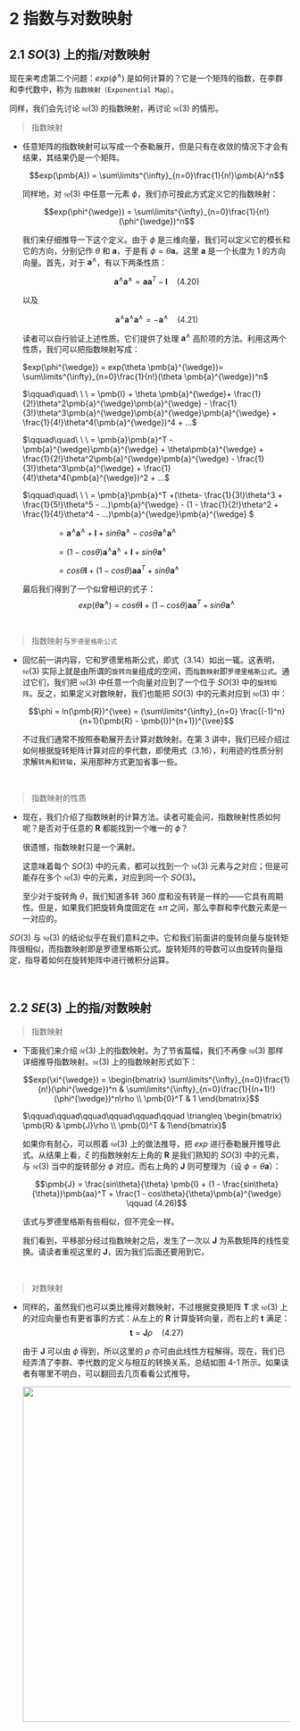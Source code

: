 &emsp;
# 2 指数与对数映射

## 2.1 $SO(3)$ 上的指/对数映射
现在来考虑第二个问题：$exp(ϕ^∧)$ 是如何计算的？它是一个矩阵的指数，在李群和李代数中，称为 `指数映射（Exponential Map）`。

同样，我们会先讨论 $\mathfrak{so}(3)$ 的指数映射，再讨论 $\mathfrak{se}(3)$ 的情形。

>指数映射
- 任意矩阵的指数映射可以写成一个泰勒展开，但是只有在收敛的情况下才会有结果，其结果仍是一个矩阵。

    $$exp(\pmb{A}) = \sum\limits^{\infty}_{n=0}\frac{1}{n!}\pmb{A}^n$$

    同样地，对 $\mathfrak{so}(3)$ 中任意一元素 $ϕ$，我们亦可按此方式定义它的指数映射：

    $$exp(\phi^{\wedge}) = \sum\limits^{\infty}_{n=0}\frac{1}{n!}(\phi^{\wedge})^n$$

    我们来仔细推导一下这个定义。由于 $ϕ$ 是三维向量，我们可以定义它的模长和它的方向，分别记作 $θ$ 和 $\pmb{a}$，于是有 $ϕ = θ\pmb{a}$。这里 $\pmb{a}$ 是一个长度为 $1$ 的方向向量。首先，对于 $\pmb{a}^∧$，有以下两条性质：

    $$\pmb{a}^∧\pmb{a}^∧ = \pmb{a}\pmb{a}^T - \pmb{I}\quad (4.20)$$

    以及

    $$\pmb{a}^∧\pmb{a}^∧\pmb{a}^∧ = -\pmb{a}^{\wedge}\quad (4.21)$$

    读者可以自行验证上述性质。它们提供了处理 $\pmb{a}^∧$ 高阶项的方法。利用这两个性质，我们可以把指数映射写成：


    $exp(\phi^{\wedge}) = exp(\theta \pmb{a}^{\wedge})= \sum\limits^{\infty}_{n=0}\frac{1}{n!}(\theta \pmb{a}^{\wedge})^n$

    $\qquad\quad\ \ \ = \pmb{I} + \theta \pmb{a}^{\wedge}+ \frac{1}{2!}\theta^2\pmb{a}^{\wedge}\pmb{a}^{\wedge} - \frac{1}{3!}\theta^3\pmb{a}^{\wedge}\pmb{a}^{\wedge}\pmb{a}^{\wedge} + \frac{1}{4!}\theta^4(\pmb{a}^{\wedge})^4 + ...$

    $\qquad\quad\ \ \ = \pmb{a}\pmb{a}^T - \pmb{a}^{\wedge}\pmb{a}^{\wedge} + \theta\pmb{a}^{\wedge} + \frac{1}{2!}\theta^2\pmb{a}^{\wedge}\pmb{a}^{\wedge} - \frac{1}{3!}\theta^3\pmb{a}^{\wedge} + \frac{1}{4!}\theta^4(\pmb{a}^{\wedge})^2 + ...$

    $\qquad\quad\ \ \ = \pmb{a}\pmb{a}^T +(\theta- \frac{1}{3!}\theta^3 + \frac{1}{5!}\theta^5 - ...)\pmb{a}^{\wedge} - 
    (1 - \frac{1}{2!}\theta^2 + \frac{1}{4!}\theta^4 - ...)\pmb{a}^{\wedge}\pmb{a}^{\wedge} $

    $\qquad\quad\ \ \ = \pmb{a}^{\wedge}\pmb{a}^{\wedge} + \pmb{I} +sin\theta \pmb{a}^{\wedge} - cos\theta \pmb{a}^{\wedge}\pmb{a}^{\wedge}$

    $\qquad\quad\ \ \ = (1-cos\theta)\pmb{a}^{\wedge}\pmb{a}^{\wedge} + \pmb{I} + sin\theta\pmb{a}^{\wedge}$

    $\qquad\quad\ \ \ = cos\theta\pmb{I} + (1-cos\theta)\pmb{a}\pmb{a}^T + sin\theta\pmb{a}^{\wedge}$

    最后我们得到了一个似曾相识的式子：
    $$exp(θ\pmb{a}^∧) = cos θ\pmb{I} + (1 - cos θ)\pmb{aa}^T + sin θ\pmb{a}^∧$$

&emsp;
>指数映射与`罗德里格斯公式`
- 回忆前一讲内容，它和罗德里格斯公式，即式（3.14）如出一辄。这表明，$\mathfrak{so}(3)$ 实际上就是由所谓的`旋转向量`组成的空间，而`指数映射`即`罗德里格斯公式`。通过它们，我们把 $\mathfrak{so}(3)$ 中任意一个向量对应到了一个位于 $SO(3)$ 中的`旋转矩阵`。反之，如果定义对数映射，我们也能把 $SO(3)$ 中的元素对应到 $\mathfrak{so}(3)$ 中：

    $$\phi = ln(\pmb{R})^{\vee} = (\sum\limits^{\infty}_{n=0} \frac{(-1)^n}{n+1}(\pmb{R} - \pmb{I})^{n+1})^{\vee}$$

    不过我们通常不按照泰勒展开去计算对数映射。在第 3 讲中，我们已经介绍过如何根据旋转矩阵计算对应的李代数，即使用式（3.16），利用迹的性质分别求解`转角`和`转轴`，采用那种方式更加省事一些。

&emsp;
>指数映射的性质
- 现在，我们介绍了指数映射的计算方法。读者可能会问，指数映射性质如何呢？是否对于任意的 $\pmb{R}$ 都能找到一个唯一的 $ϕ$？

    很遗憾，指数映射只是一个满射。
    
    这意味着每个 $SO(3)$ 中的元素，都可以找到一个 $\mathfrak{so}(3)$ 元素与之对应；但是可能存在多个 $\mathfrak{so}(3)$ 中的元素，对应到同一个 $SO(3)$。
    
    至少对于旋转角 $θ$，我们知道多转 $360$ 度和没有转是一样的——它具有周期性。但是，如果我们把旋转角度固定在 $±π$ 之间，那么李群和李代数元素是一一对应的。

$SO(3)$ 与 $\mathfrak{so}(3)$ 的结论似乎在我们意料之中。它和我们前面讲的旋转向量与旋转矩阵很相似，而指数映射即是罗德里格斯公式。旋转矩阵的导数可以由旋转向量指定，指导着如何在旋转矩阵中进行微积分运算。


&emsp;
## 2.2 $SE(3)$ 上的指/对数映射
>指数映射

- 下面我们来介绍 $\mathfrak{se}(3)$ 上的指数映射。为了节省篇幅，我们不再像 $\mathfrak{so}(3)$ 那样详细推导指数映射。$\mathfrak{se}(3)$ 上的指数映射形式如下：

    $$exp(\xi^{\wedge}) = \begin{bmatrix}
    \sum\limits^{\infty}_{n=0}\frac{1}{n!}(\phi^{\wedge})^n & 
    \sum\limits^{\infty}_{n=0}\frac{1}{(n+1)!}(\phi^{\wedge})^n\rho \\
    \pmb{0}^T & 1
    \end{bmatrix}$$

    $\qquad\qquad\qquad\qquad\qquad\qquad \triangleq \begin{bmatrix} \pmb{R} & \pmb{J}\rho \\
    \pmb{0}^T & 1\end{bmatrix}$

    如果你有耐心，可以照着 $\mathfrak{so}(3)$ 上的做法推导，把 $exp$ 进行泰勒展开推导此式。从结果上看，$ξ$ 的指数映射左上角的 $\pmb{R}$ 是我们熟知的 $SO(3)$ 中的元素，与 $\mathfrak{se}(3)$ 当中的旋转部分 $ϕ$ 对应。而右上角的 $\pmb{J}$ 则可整理为（设 $ϕ = θ\pmb{a}$）：

    $$\pmb{J} = \frac{sin\theta}{\theta} \pmb{I} + (1 - \frac{sin\theta}{\theta})\pmb{aa}^T + \frac{1 - cos\theta}{\theta}\pmb{a}^{\wedge} \qquad (4.26)$$

    该式与罗德里格斯有些相似，但不完全一样。

    我们看到，平移部分经过指数映射之后，发生了一次以 $\pmb{J}$ 为系数矩阵的线性变换。请读者重视这里的 $\pmb{J}$，因为我们后面还要用到它。

&emsp;
>对数映射
- 同样的，虽然我们也可以类比推得对数映射，不过根据变换矩阵 $\pmb{T}$ 求 $\mathfrak{so}(3)$ 上的对应向量也有更省事的方式：从左上的 $\pmb{R}$ 计算旋转向量，而右上的 $\pmb{t}$ 满足：
    $$\pmb{t} = \pmb{J}ρ \quad (4.27)$$

    由于 $\pmb{J}$ 可以由 $ϕ$ 得到，所以这里的 $ρ$ 亦可由此线性方程解得。现在，我们已经弄清了李群、李代数的定义与相互的转换关系，总结如图 4-1 所示。如果读者有哪里不明白，可以翻回去几页看看公式推导。

    <div align="center">
        <image src="./imgs/4.2-1.png" width = 600>
    </div>
    &emsp;